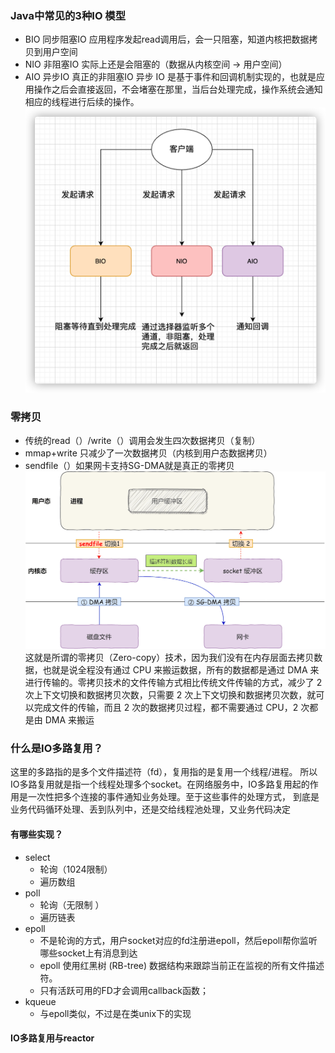 ### Java中常见的3种IO 模型
- BIO 同步阻塞IO
    应用程序发起read调用后，会一只阻塞，知道内核把数据拷贝到用户空间
- NIO 非阻塞IO
  实际上还是会阻塞的（数据从内核空间 -> 用户空间）
- AIO 异步IO 真正的非阻塞IO
  异步 IO 是基于事件和回调机制实现的，也就是应用操作之后会直接返回，不会堵塞在那里，当后台处理完成，操作系统会通知相应的线程进行后续的操作。
  ![img.png](img.png)

### 零拷贝
- 传统的read（）/write（）调用会发生四次数据拷贝（复制）
- mmap+write 只减少了一次数据拷贝（内核到用户态数据拷贝）
- sendfile（）如果网卡支持SG-DMA就是真正的零拷贝
![img_1.png](img_1.png)
  这就是所谓的零拷贝（Zero-copy）技术，因为我们没有在内存层面去拷贝数据，也就是说全程没有通过 CPU 来搬运数据，所有的数据都是通过 DMA 来进行传输的。零拷贝技术的文件传输方式相比传统文件传输的方式，减少了 2 次上下文切换和数据拷贝次数，只需要 2 次上下文切换和数据拷贝次数，就可以完成文件的传输，而且 2 次的数据拷贝过程，都不需要通过 CPU，2 次都是由 DMA 来搬运

### 什么是IO多路复用？
这里的多路指的是多个文件描述符（fd），复用指的是复用一个线程/进程。
所以IO多路复用就是指一个线程处理多个socket。在网络服务中，IO多路复用起的作用是一次性把多个连接的事件通知业务处理。至于这些事件的处理方式，
到底是业务代码循环处理、丢到队列中，还是交给线程池处理，又业务代码决定
#### 有哪些实现？
- select
  - 轮询（1024限制）
  - 遍历数组
- poll
  - 轮询（无限制 ）
  - 遍历链表
- epoll
  - 不是轮询的方式，用户socket对应的fd注册进epoll，然后epoll帮你监听哪些socket上有消息到达
  - epoll 使用红黑树 (RB-tree) 数据结构来跟踪当前正在监视的所有文件描述符。
  - 只有活跃可用的FD才会调用callback函数；
- kqueue
  - 与epoll类似，不过是在类unix下的实现
#### IO多路复用与reactor
